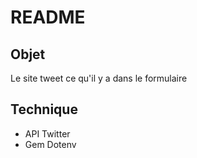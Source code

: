 # README

## Objet
Le site tweet ce qu'il y a dans le formulaire

## Technique
+ API Twitter
+ Gem Dotenv
